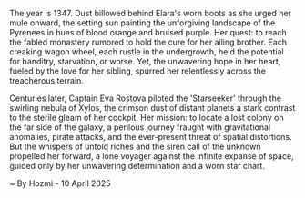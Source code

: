 
The year is 1347.  Dust billowed behind Elara's worn boots as she urged her mule onward, the setting sun painting the unforgiving landscape of the Pyrenees in hues of blood orange and bruised purple.  Her quest: to reach the fabled monastery rumored to hold the cure for her ailing brother.  Each creaking wagon wheel, each rustle in the undergrowth, held the potential for banditry, starvation, or worse. Yet, the unwavering hope in her heart, fueled by the love for her sibling, spurred her relentlessly across the treacherous terrain.

Centuries later, Captain Eva Rostova piloted the 'Starseeker' through the swirling nebula of Xylos, the crimson dust of distant planets a stark contrast to the sterile gleam of her cockpit.  Her mission: to locate a lost colony on the far side of the galaxy, a perilous journey fraught with gravitational anomalies, pirate attacks, and the ever-present threat of spatial distortions.  But the whispers of untold riches and the siren call of the unknown propelled her forward, a lone voyager against the infinite expanse of space, guided only by her unwavering determination and a worn star chart.

~ By Hozmi - 10 April 2025
